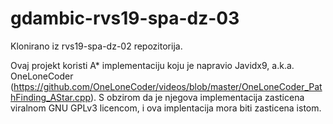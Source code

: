 # gdambic-rvs19-spa-dz-03

Klonirano iz rvs19-spa-dz-02 repozitorija.

Ovaj projekt koristi A* implementaciju koju je napravio Javidx9, a.k.a. OneLoneCoder (https://github.com/OneLoneCoder/videos/blob/master/OneLoneCoder_PathFinding_AStar.cpp).
S obzirom da je njegova implementacija zasticena viralnom GNU GPLv3 licencom, i ova implentacija mora biti zasticena istom.
